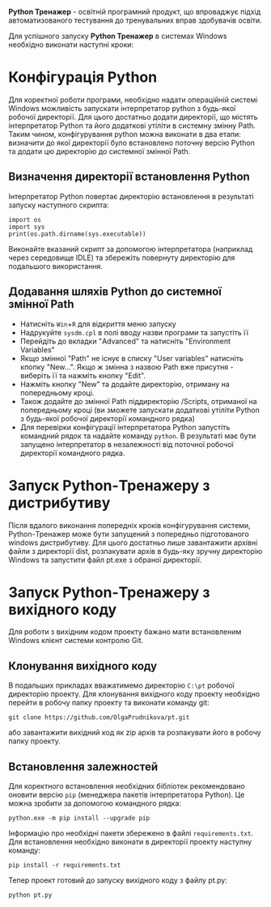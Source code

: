 **Python Тренажер** - освітній програмний продукт, що впроваджує підхід автоматизованого тестування до тренувальних вправ здобувачів освіти.

Для успішного запуску **Python Тренажер** в системах Windows необхідно виконати наступні кроки:
# Конфігурація Python
Для коректної роботи програми, необхідно надати операційній системі Windows можливість запускати інтерпретатор python з будь-якої робочої директорії. Для цього достатньо додати директорії, що містять інтерпретатор Python та його додаткові утіліти в системну змінну Path. Таким чином, конфігурування python можна виконати в два етапи: визначити до якої директорії було встановлено поточну версію Python та додати цю директорію до системної змінної Path.
## Визначення директорії встановлення Python
Інтерпретатор Python повертає директорію встановлення в результаті запуску наступного скрипта:
```
import os
import sys
print(os.path.dirname(sys.executable))
```
Виконайте вказаний скрипт за допомогою інтерпретатора (наприклад через середовище IDLE) та
збережіть повернуту директорію для подальшого використання.
## Додавання шляхів Python до системної змінної Path
- Натисніть `Win`+`R` для відкриття меню запуску
- Надрукуйте `sysdm.cpl` в полі вводу назви програми та запустіть її
- Перейдіть до вкладки "Advanced" та натисніть "Environment Variables"
- Якщо змінної "Path" не існує в списку "User variables" натисніть кпопку "New...". Якщо ж змінна з назвою Path вже присутня - виберіть її та нажміть кнопку "Edit".
- Нажміть кнопку "New" та додайте директорію, отриману на попередньому кроці.
- Також додайте до змінної Path піддиректорію /Scripts, отриманої на попередньому кроці (ви зможете запускати додаткові утіліти Python з будь-якої робочої директорії командного рядка)
- Для перевірки конфігурації інтерпретатора Python запустіть командний рядок та надайте команду `python`. В результаті має бути запущено інтерпретатор в незалежності від поточної робочої директорії командного рядка.

# Запуск Python-Тренажеру з  дистрибутиву
Після вдалого виконання попередніх кроків конфігурування системи, Python-Тренажер може бути запущений з попередньо підготованого windows дистрибутиву. Для цього достатньо лише завантажити архівні файли з директорії dist, розпакувати архів в будь-яку зручну директорію Windows та запустити файл pt.exe з обраної директорії.

# Запуск Python-Тренажеру з вихідного коду
Для роботи з вихідним кодом проекту бажано мати встановленим Windows клієнт системи контролю Git.
## Клонування вихідного коду
В подальших прикладах вважатимемо директорію `C:\pt` робочої директорію проекту. Для клонування вихідного коду проекту необхідно перейти в робочу папку проекту та виконати команду git:
```
git clone https://github.com/OlgaPrudnikova/pt.git
```
або завантажити вихідний код як zip архів та розпакувати його в робочу папку проекту.
## Встановлення залежностей
Для коректного встановлення необхідних бібліотек рекомендовано оновити версію `pip` (менеджера пакетів інтерпретатора Python). Це можна зробити за допомогою командного рядка:
```
python.exe -m pip install --upgrade pip
```

Інформацію про необхідні пакети збережено в файлі `requirements.txt`. Для встановлення необхідно виконати в директорії проекту наступну команду:
```
pip install -r requirements.txt
```
Тепер проект готовий до запуску вихідного коду з файлу pt.py:
```
python pt.py
```

